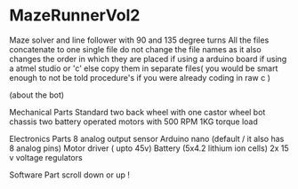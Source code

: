 # MazeRunnerVol2
Maze solver and line follower with 90 and 135 degree turns
All the files concatenate to one single file do not change the file names as it also changes the order in which they are placed if using a arduino board if using a atmel studio or 'c' else copy them in separate files( you would be smart enough to not be told procedure's if you were already coding in raw c )

(about the bot) 

Mechanical Parts
Standard two back wheel with one castor wheel bot chassis
two battery operated motors with 500 RPM 1KG torque load

Electronics Parts
8 analog output sensor
Arduino nano (default /  it also has 8 analog pins)
Motor driver ( upto 45v)
Battery (5x4.2 lithium ion cells)
2x 15 v voltage regulators

Software Part 
scroll down or up !
